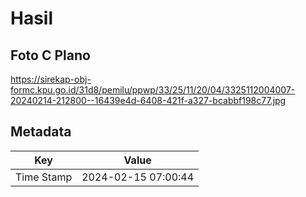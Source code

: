 # Hasil

## Foto C Plano

https://sirekap-obj-formc.kpu.go.id/31d8/pemilu/ppwp/33/25/11/20/04/3325112004007-20240214-212800--16439e4d-6408-421f-a327-bcabbf198c77.jpg


## Metadata

| Key        | Value               |
| ---------- | ------------------- |
| Time Stamp | 2024-02-15 07:00:44 |



